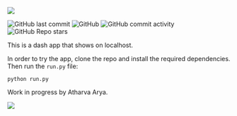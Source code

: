 ![](https://github.com/atharva-2001/wiki-nearby-articles/blob/main/wikinearbyarticles/bin/gifs/logo.png)

<!-- ![](wikinearbyarticles\bin\gifs\logo.png) -->

![GitHub last commit](https://img.shields.io/github/last-commit/atharva-2001/wiki-nearby-articles) ![GitHub](https://img.shields.io/github/license/atharva-2001/wiki-nearby-articles) ![GitHub commit activity](https://img.shields.io/github/commit-activity/y/atharva-2001/wiki-nearby-articles) ![GitHub Repo stars](https://img.shields.io/github/stars/atharva-2001/wiki-nearby-articles)


This is a dash app that shows on localhost.

In order to try the app, clone the repo and install the required dependencies. 
Then run the ```run.py``` file:  
  
  
```python run.py```

Work in progress by Atharva Arya.

![](https://github.com/atharva-2001/wiki-nearby-articles/blob/main/wikinearbyarticles/bin/gifs/Peek%202021-01-06%2018-54.gif)
